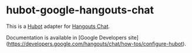 # hubot-google-hangouts-chat

This is a [Hubot](http://hubot.github.com/) adapter for [Hangouts Chat](https://gsuite.google.com/products/chat/).

Documentation is available in [Google Developers site] (https://developers.google.com/hangouts/chat/how-tos/configure-hubot).
